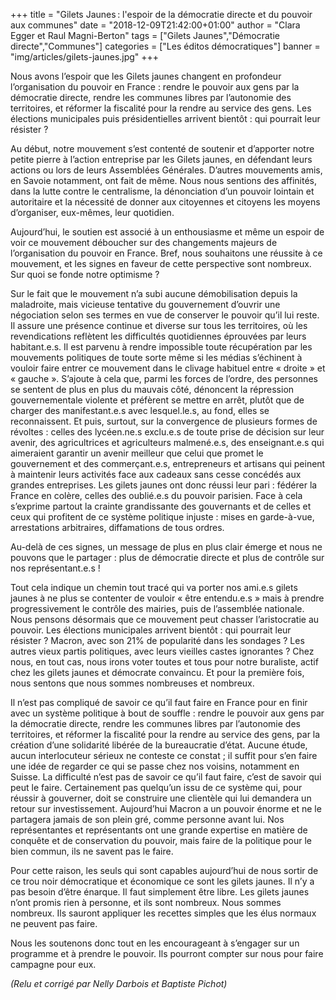 +++
title = "Gilets Jaunes : l'espoir de la démocratie directe et du pouvoir aux communes"
date = "2018-12-09T21:42:00+01:00"
author = "Clara Egger et Raul Magni-Berton"
tags = ["Gilets Jaunes","Démocratie directe","Communes"]
categories = ["Les éditos démocratiques"]
banner = "img/articles/gilets-jaunes.jpg"
+++

Nous avons l’espoir que les Gilets jaunes changent en profondeur l’organisation
du pouvoir en France : rendre le pouvoir aux gens par la démocratie directe,
rendre les communes libres par l’autonomie des territoires, et réformer la
fiscalité pour la rendre au service des gens. Les élections municipales puis
présidentielles arrivent bientôt : qui pourrait leur résister ?

Au début, notre mouvement s’est contenté de soutenir et d’apporter notre petite
pierre à l’action entreprise par les Gilets jaunes, en défendant leurs actions
ou lors de leurs Assemblées Générales. D’autres mouvements amis, en Savoie
notamment, ont fait de même. Nous nous sentions des affinités, dans la lutte
contre le centralisme, la dénonciation d’un pouvoir lointain et autoritaire et
la nécessité de donner aux citoyennes et citoyens les moyens d’organiser,
eux-mêmes, leur quotidien.

Aujourd’hui, le soutien est associé à un enthousiasme et même un espoir de voir
ce mouvement déboucher sur des changements majeurs de l’organisation du pouvoir
en France. Bref, nous souhaitons une réussite à ce mouvement, et les signes en
faveur de cette perspective sont nombreux. Sur quoi se fonde notre optimisme ?

Sur le fait que le mouvement n’a subi aucune démobilisation depuis la
maladroite, mais vicieuse tentative du gouvernement d’ouvrir une négociation
selon ses termes en vue de conserver le pouvoir qu’il lui reste. Il assure une
présence continue et diverse sur tous les territoires, où les revendications
reflètent les difficultés quotidiennes éprouvées par leurs habitant.e.s. Il est
parvenu à rendre impossible toute récupération par les mouvements politiques de
toute sorte même si les médias s’échinent à vouloir faire entrer ce mouvement
dans le clivage habituel entre « droite » et « gauche ». S’ajoute à cela que,
parmi les forces de l’ordre, des personnes se sentent de plus en plus du
mauvais côté, dénoncent la répression gouvernementale violente et préfèrent se
mettre en arrêt, plutôt que de charger des manifestant.e.s avec lesquel.le.s,
au fond, elles se reconnaissent. Et puis, surtout, sur la convergence de
plusieurs formes de révoltes : celles des lycéen.ne.s exclu.e.s de toute prise
de décision sur leur avenir, des agricultrices et agriculteurs malmené.e.s, des
enseignant.e.s qui aimeraient garantir un avenir meilleur que celui que promet
le gouvernement et des commerçant.e.s, entrepreneurs et artisans qui peinent à
maintenir leurs activités face aux cadeaux sans cesse concédés aux grandes
entreprises. Les gilets jaunes ont donc réussi leur pari : fédérer la France en
colère, celles des oublié.e.s du pouvoir parisien. Face à cela s’exprime
partout la crainte grandissante des gouvernants et de celles et ceux qui
profitent de ce système politique injuste : mises en garde-à-vue, arrestations
arbitraires, diffamations de tous ordres.

Au-delà de ces signes, un message de plus en plus clair émerge et nous ne
pouvons que le partager : plus de démocratie directe et plus de contrôle sur
nos représentant.e.s !

Tout cela indique un chemin tout tracé qui va porter nos ami.e.s gilets jaunes
à ne plus se contenter de vouloir « être entendu.e.s » mais à prendre
progressivement le contrôle des mairies, puis de l’assemblée nationale. Nous
pensons désormais que ce mouvement peut chasser l’aristocratie au pouvoir. Les
élections municipales arrivent bientôt : qui pourrait leur résister ? Macron,
avec son 21% de popularité dans les sondages ? Les autres vieux partis
politiques, avec leurs vieilles castes ignorantes ? Chez nous, en tout cas,
nous irons voter toutes et tous pour notre buraliste, actif chez les gilets
jaunes et démocrate convaincu. Et pour la première fois, nous sentons que nous
sommes nombreuses et nombreux.

Il n’est pas compliqué de savoir ce qu’il faut faire en France pour en finir
avec un système politique à bout de souffle : rendre le pouvoir aux gens par la
démocratie directe, rendre les communes libres par l’autonomie des territoires,
et réformer la fiscalité pour la rendre au service des gens, par la création
d’une solidarité libérée de la bureaucratie d’état. Aucune étude, aucun
interlocuteur sérieux ne conteste ce constat ; il suffit pour s’en faire une
idée de regarder ce qui se passe chez nos voisins, notamment en Suisse. La
difficulté n’est pas de savoir ce qu’il faut faire, c’est de savoir qui peut le
faire. Certainement pas quelqu’un issu de ce système qui, pour réussir à
gouverner, doit se construire une clientèle qui lui demandera un retour sur
investissement. Aujourd’hui Macron a un pouvoir énorme et ne le partagera
jamais de son plein gré, comme personne avant lui. Nos représentantes et
représentants ont une grande expertise en matière de conquête et de
conservation du pouvoir, mais faire de la politique pour le bien commun, ils ne
savent pas le faire.

Pour cette raison, les seuls qui sont capables aujourd’hui de nous sortir de ce
trou noir démocratique et économique ce sont les gilets jaunes. Il n’y a pas
besoin d’être énarque. Il faut simplement être libre. Les gilets jaunes n’ont
promis rien à personne, et ils sont nombreux. Nous sommes nombreux. Ils sauront
appliquer les recettes simples que les élus normaux ne peuvent pas faire. 

Nous les soutenons donc tout en les encourageant à s’engager sur un programme
et à prendre le pouvoir. Ils pourront compter sur nous pour faire campagne pour
eux.

*(Relu et corrigé par Nelly Darbois et Baptiste Pichot)*
